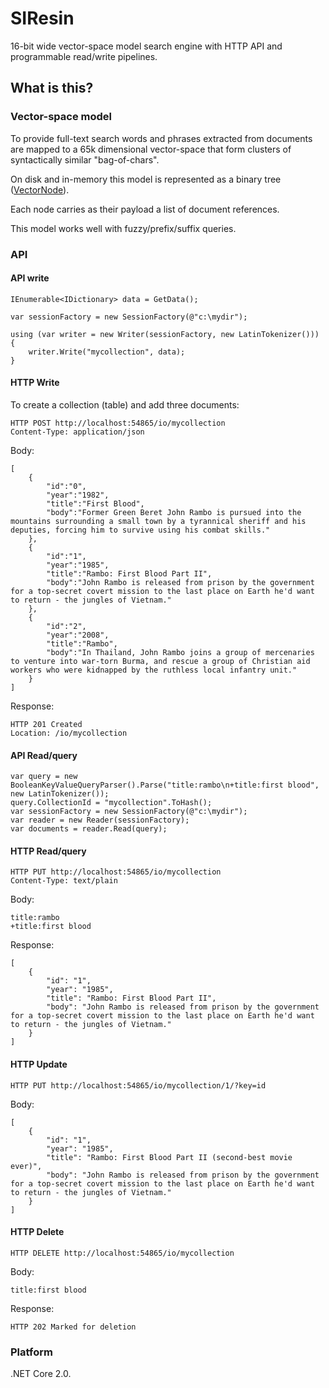 # SIResin

16-bit wide vector-space model search engine with HTTP API and programmable read/write pipelines.

## What is this?

### Vector-space model

To provide full-text search words and phrases extracted from documents are mapped to a 65k dimensional vector-space that form clusters of syntactically similar "bag-of-chars". 

On disk and in-memory this model is represented as a binary tree ([VectorNode](src/Sir.Store/VectorNode.cs)).

Each node carries as their payload a list of document references.

This model works well with fuzzy/prefix/suffix queries.

### API

#### API write

	IEnumerable<IDictionary> data = GetData();

	var sessionFactory = new SessionFactory(@"c:\mydir");

	using (var writer = new Writer(sessionFactory, new LatinTokenizer()))
	{
		writer.Write("mycollection", data);
	}

#### HTTP Write

To create a collection (table) and add three documents:

	HTTP POST http://localhost:54865/io/mycollection
	Content-Type: application/json

Body:

	[
		{
			"id":"0",
			"year":"1982",
			"title":"First Blood",
			"body":"Former Green Beret John Rambo is pursued into the mountains surrounding a small town by a tyrannical sheriff and his deputies, forcing him to survive using his combat skills."
		},
		{
			"id":"1",
			"year":"1985",
			"title":"Rambo: First Blood Part II",
			"body":"John Rambo is released from prison by the government for a top-secret covert mission to the last place on Earth he'd want to return - the jungles of Vietnam."
		},
		{
			"id":"2",
			"year":"2008",
			"title":"Rambo",
			"body":"In Thailand, John Rambo joins a group of mercenaries to venture into war-torn Burma, and rescue a group of Christian aid workers who were kidnapped by the ruthless local infantry unit."
		}
	]

Response:
	
	HTTP 201 Created
	Location: /io/mycollection

#### API Read/query

	var query = new BooleanKeyValueQueryParser().Parse("title:rambo\n+title:first blood", new LatinTokenizer());
	query.CollectionId = "mycollection".ToHash();
	var sessionFactory = new SessionFactory(@"c:\mydir");
	var reader = new Reader(sessionFactory);
	var documents = reader.Read(query);

#### HTTP Read/query

	HTTP PUT http://localhost:54865/io/mycollection
	Content-Type: text/plain

Body:

	title:rambo
	+title:first blood

Response:

	[
		{
			"id": "1",
			"year": "1985",
			"title": "Rambo: First Blood Part II",
			"body": "John Rambo is released from prison by the government for a top-secret covert mission to the last place on Earth he'd want to return - the jungles of Vietnam."
		}
	]

#### HTTP Update

	HTTP PUT http://localhost:54865/io/mycollection/1/?key=id

Body:

	[
		{
			"id": "1",
			"year": "1985",
			"title": "Rambo: First Blood Part II (second-best movie ever)",
			"body": "John Rambo is released from prison by the government for a top-secret covert mission to the last place on Earth he'd want to return - the jungles of Vietnam."
		}
	]

#### HTTP Delete

	HTTP DELETE http://localhost:54865/io/mycollection

Body:

	title:first blood

Response:

	HTTP 202 Marked for deletion

### Platform

.NET Core 2.0.
